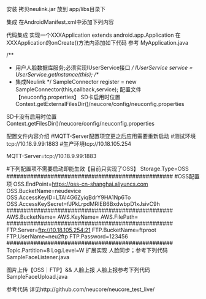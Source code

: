 安装
拷贝neulink.jar 放到 app/libs目录下

集成
在AndroidManifest.xml中添加下列内容
<!-- Mqtt Service -->
<service android:name="org.eclipse.paho.android.service.MqttService" />
<!-- Log Service -->
<service android:name="com.neucore.neulink.impl.LogService" />
代码集成
实现一个XXXApplication extends android.app.Application
在XXXApplication的onCreate()方法内添加如下代码
参考 MyApplication.java


/**
* 用户人脸数据库服务;必须实现IUserService接口
  */
  IUserService service = UserService.getInstance(this);
  /**
* 集成Neulink
  */
  SampleConnector register = new SampleConnector(this,callback,service);
  配置文件【neuconfig.properties】
  SD卡启用时位置
  Context.getExternalFilesDir()/neucore/config/neuconfig.properties

SD卡没有启用时位置
Context.getFilesDir()/neucore/config/neuconfig.properties

配置文件内容介绍
#MQTT-Server配置项变更之后应用需要重新启动
#测试环境tcp://10.18.9.99:1883
#生产环境tcp://10.18.105.254

MQTT-Server=tcp://10.18.9.99:1883

#下列配置项不需要启动即能生效【目前只实现了OSS】
Storage.Type=OSS
#################################################
#OSS配置项
OSS.EndPoint=https://oss-cn-shanghai.aliyuncs.com
OSS.BucketName=neudevice
OSS.AccessKeyID=LTAI4G6ZyiqBdrY9HA1Np6To
OSS.AccessKeySecret=fJPkLrpdMRIEB6BxdwbpD1xJsivC9h
#################################################
AWS.BucketName=
AWS.KeyName=
AWS.FilePath=
#################################################
FTP.Server=ftp://10.18.105.254:21
FTP.BucketName=ftproot
FTP.UserName=neu2ftp
FTP.Password=123456
#################################################
Topic.Partition=8
Log.Level=W
扩展实现
人脸同步；参考下列代码SampleFaceListener.java

图片上传【OSS｜FTP】&& 人脸上报
人脸上报参考下列代码SampleFaceUpload.java

参考代码
详见http://github.com/neucore/neucore_test_live/
